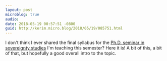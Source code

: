 ```yaml
---
layout: post
microblog: true
audio: 
date: 2018-05-19 00:57:51 -0800
guid: http://kerim.micro.blog/2018/05/19/085751.html
---
```

I don't think I ever shared the final syllabus for the [Ph.D. seminar in sovereignty studies](https://kerim.oxus.net/syllabi/sovereignty/) I'm teaching this semester? Here it is! A bit of this, a bit of that, but hopefully a good overall intro to the topic.
